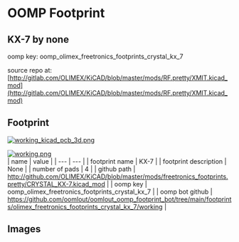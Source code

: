 # OOMP Footprint  
## KX-7  by none  
  
oomp key: oomp_olimex_freetronics_footprints_crystal_kx_7  
  
source repo at: [http://gitlab.com/OLIMEX/KiCAD/blob/master/mods/RF.pretty/XMIT.kicad_mod](http://gitlab.com/OLIMEX/KiCAD/blob/master/mods/RF.pretty/XMIT.kicad_mod)  
## Footprint  
  
[![working_kicad_pcb_3d.png](working_kicad_pcb_3d_600.png)](working_kicad_pcb_3d.png)  
  
[![working.png](working_600.png)](working.png)  
| name | value | 
| --- | --- | 
| footprint name | KX-7 | 
| footprint description | None | 
| number of pads | 4 | 
| github path | http://github.com/OLIMEX/KiCAD/blob/master/mods/freetronics_footprints.pretty/CRYSTAL_KX-7.kicad_mod | 
| oomp key | oomp_olimex_freetronics_footprints_crystal_kx_7 | 
| oomp bot github | https://github.com/oomlout/oomlout_oomp_footprint_bot/tree/main/footprints/olimex_freetronics_footprints_crystal_kx_7/working | 
## Images  
